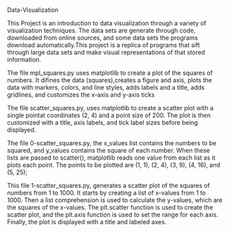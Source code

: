 Data-Visualization

This Project is an introduction to data visualization through a variety of visualization techniques. The data sets are generate through code, downloaded from online sources, and some data sets the programs download automatically.This project is a replica of programs that sift through large data sets and make visual representations of that stored information.


The file mpl_squares.py uses matplotlib to create a plot of the squares of numbers. It difines the data (squares),creates a figure and axis, plots the data with markers, colors, and line styles, adds labels and a title, adds gridlines, and customizes the x-axis and y-axis ticks

The file scatter_squares.py, uses matplotlib to create a scatter plot with a single pointat coordinates (2, 4) and a point size of 200. The plot is then customized with a title, axis labels, and tick label sizes before being displayed.

The file 0-scatter_squares.py, the x_values list contains the numbers to be squared, and y_values contains the square of each number. When these lists are passed to scatter(),
matplotlib reads one value from each list as it plots each point. The points
to be plotted are (1, 1), (2, 4), (3, 9), (4, 16), and (5, 25);

This file 1-scatter_squares.py, generates a scatter plot of the squares of numbers from 1 to 1000. It starts by creating a list of x-values from 1 to 1000. Then a list comprehension is used to calculate the y-values, which are the squares of the x-values. The plt.scatter function is used to create the scatter plot, and the plt.axis function is used to set the range for each axis. Finally, the plot is displayed with a title and labeled axes.
